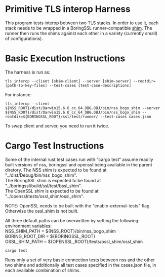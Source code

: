 Primitive TLS interop Harness
=============================

This program tests interop between two TLS stacks. In order to use it,
each stack needs to be wrapped in a BoringSSL runner-compatible
[shim](https://boringssl.googlesource.com/boringssl/+/master/ssl/test/PORTING.md).
The runner then runs the shims against each other in a variety (currently small)
of configurations).


Basic Execution Instructions
============================
The harness is run as:

```
tls_interop --client [shim-client] --server [shim-server] --rootdir=[path-to-key-files] --test-cases [test-case-descriptions]
```
For instance:

```
tls_interop --client ${NSS_ROOT}/dist/Darwin15.6.0_cc_64_DBG.OBJ/bin/nss_bogo_shim --server ${NSS_ROOT}/dist/Darwin15.6.0_cc_64_DBG.OBJ/bin/nss_bogo_shim --rootdir=${BORINGSSL_ROOT}/ssl/test/runner/ --test-cases cases.json
```

To swap client and server, you need to run it twice.


Cargo Test Instructions
============================
Some of the internal rust test cases run with "cargo test" assume readily built
versions of nss, boringssl and openssl being available in the parent diretory.
The NSS shim is expected to be found at "../dist/Debug/bin/nss_bogo_shim".  
The BoringSSL shim is expected to be found at "../boringssl/build/ssl/test/bssl_shim".  
The OpenSSL shim is expected to be found at "../openssl/tests/ossl_shim/ossl_shim".

NOTE: OpenSSL needs to be built with the "enable-external-tests" flag. Otherwise
the ossl_shim is not built.

All three default paths can be overwritten by setting the following environment variables:  
NSS_SHIM_PATH = ${NSS_ROOT}/bin/nss_bogo_shim  
BORING_ROOT_DIR = ${BORINGSSL_ROOT}  
OSSL_SHIM_PATH = ${OPENSSL_ROOT}/tests/ossl_shim/ossl_shim  

```
cargo test
```
Runs only a set of very basic connection tests between nss and the other two 
shims and additionally all test cases specified in the cases.json file, in each 
available combination of shims.
